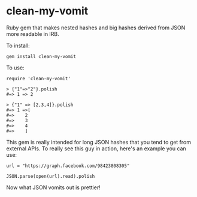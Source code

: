 clean-my-vomit
==============

Ruby gem that makes nested hashes and big hashes derived from JSON more readable in IRB.

To install:

`gem install clean-my-vomit`

To use: 

```
require 'clean-my-vomit'

> {"1"=>"2"}.polish
#=> 1 => 2

> {"1" => [2,3,4]}.polish
#=> 1 =>[
#=>    2
#=>    3
#=>    4
#=>    ]
```

This gem is really intended for long JSON hashes that you tend to get from external APIs. To really see this guy in action, here's an example you can use:

```
url = "https://graph.facebook.com/98423808305"

JSON.parse(open(url).read).polish
```

Now what JSON vomits out is prettier!